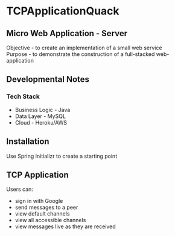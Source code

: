 # TCPApplicationQuack

## Micro Web Application - Server

Objective - to create an implementation of a small web service  
Purpose - to demonstrate the construction of a full-stacked web-application


## Developmental Notes

### Tech Stack

 - Business Logic - Java
 - Data Layer - MySQL
 - Cloud - Heroku/AWS


## Installation

Use Spring Initializr to create a starting point

## TCP Application

Users can:

 - sign in with Google
 - send messages to a peer
 - view default channels
 - view all accessible channels
 - view messages live as they are received
